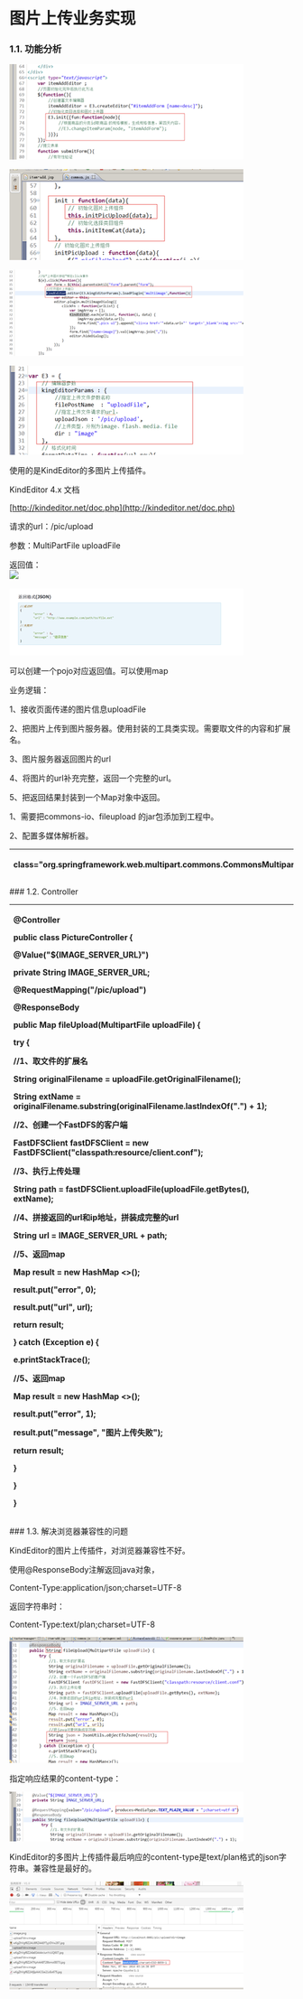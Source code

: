 # 图片上传业务实现

### 1.1. 功能分析

![](../../.gitbook/assets/image%20%28166%29.png)

![](../../.gitbook/assets/image%20%28248%29.png)

![](../../.gitbook/assets/image%20%2896%29.png)

![](../../.gitbook/assets/image%20%28196%29.png)

使用的是KindEditor的多图片上传插件。

KindEditor 4.x 文档

[http://kindeditor.net/doc.php](http://kindeditor.net/doc.php)

请求的url：/pic/upload

参数：MultiPartFile uploadFile

返回值：  
 ![](file:////Users/wupan/Library/Group%20Containers/UBF8T346G9.Office/TemporaryItems/msohtmlclip/clip_image005.png)

![](../../.gitbook/assets/image%20%28213%29.png)

可以创建一个pojo对应返回值。可以使用map

业务逻辑：

1、接收页面传递的图片信息uploadFile

2、把图片上传到图片服务器。使用封装的工具类实现。需要取文件的内容和扩展名。

3、图片服务器返回图片的url

4、将图片的url补充完整，返回一个完整的url。

5、把返回结果封装到一个Map对象中返回。

1、需要把commons-io、fileupload 的jar包添加到工程中。

2、配置多媒体解析器。

<table>
  <thead>
    <tr>
      <th style="text-align:left">
        <p>
          <!-- 定义文件上传解析器 -->
        </p>
        <p>
          <bean id="multipartResolver" </p>
            <p>class="org.springframework.web.multipart.commons.CommonsMultipartResolver"></p>
            <p>
              <!-- 设定默认编码 -->
            </p>
            <p>
              <property name="defaultEncoding" value="UTF-8"></property>
            </p>
            <p>
              <!-- 设定文件上传的最大值5MB，5*1024*1024 -->
            </p>
            <p>
              <property name="maxUploadSize" value="5242880"></property>
            </p>
            <p>
          </bean>
          </p>
      </th>
    </tr>
  </thead>
  <tbody></tbody>
</table>### 1.2. Controller

<table>
  <thead>
    <tr>
      <th style="text-align:left">
        <p>@Controller</p>
        <p><b>public</b>  <b>class</b> PictureController {</p>
        <p>@Value("${IMAGE_SERVER_URL}")</p>
        <p> <b>private</b> String IMAGE_SERVER_URL;</p>
        <p>@RequestMapping("/pic/upload")</p>
        <p>@ResponseBody</p>
        <p> <b>public</b> Map fileUpload(MultipartFile uploadFile) {</p>
        <p> <b>try</b> {</p>
        <p>//1、取文件的扩展名</p>
        <p>String originalFilename = uploadFile.getOriginalFilename();</p>
        <p>String extName = originalFilename.substring(originalFilename.lastIndexOf(".")
          + 1);</p>
        <p>//2、创建一个FastDFS的客户端</p>
        <p>FastDFSClient fastDFSClient = <b>new</b> FastDFSClient("classpath:resource/client.conf");</p>
        <p>//3、执行上传处理</p>
        <p>String path = fastDFSClient.uploadFile(uploadFile.getBytes(), extName);</p>
        <p>//4、拼接返回的url和ip地址，拼装成完整的url</p>
        <p>String url = IMAGE_SERVER_URL + path;</p>
        <p>//5、返回map</p>
        <p>Map result = <b>new</b> HashMap
          <>();</p>
        <p>result.put("error", 0);</p>
        <p>result.put("url", url);</p>
        <p> <b>return</b> result;</p>
        <p>} <b>catch</b> (Exception e) {</p>
        <p>e.printStackTrace();</p>
        <p>//5、返回map</p>
        <p>Map result = <b>new</b> HashMap
          <>();</p>
        <p>result.put("error", 1);</p>
        <p>result.put("message", "图片上传失败");</p>
        <p> <b>return</b> result;</p>
        <p>}</p>
        <p>}</p>
        <p>}</p>
      </th>
    </tr>
  </thead>
  <tbody></tbody>
</table>### 1.3. 解决浏览器兼容性的问题

KindEditor的图片上传插件，对浏览器兼容性不好。

使用@ResponseBody注解返回java对象，

Content-Type:application/json;charset=UTF-8

返回字符串时：

Content-Type:text/plan;charset=UTF-8

![](../../.gitbook/assets/image%20%2829%29.png)

指定响应结果的content-type：

![](../../.gitbook/assets/image%20%28221%29.png)

KindEditor的多图片上传插件最后响应的content-type是text/plan格式的json字符串。兼容性是最好的。

![](../../.gitbook/assets/image%20%28247%29.png)




